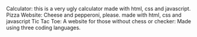 Calculator:
this is a very ugly calculator made with html, css and javascript.
Pizza Website:
Cheese and pepperoni, please. made with html, css and javascript
Tic Tac Toe:
A website for those without chess or checker:
Made using three coding languages.
